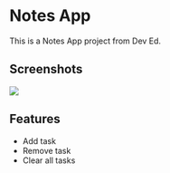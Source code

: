 # Notes App

This is a Notes App project from Dev Ed.


## Screenshots

<img src="task_list.png">

## Features

- Add task
- Remove task
- Clear all tasks
